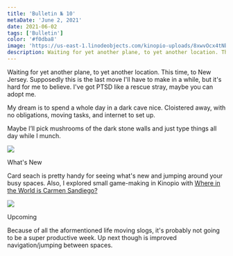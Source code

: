 ```yaml
---
title: 'Bulletin № 10'
metaDate: 'June 2, 2021'
date: 2021-06-02
tags: ['Bulletin']
color: '#f0dba8'
image: 'https://us-east-1.linodeobjects.com/kinopio-uploads/8xwvOcx4tNbosDVDcFU0B/original-0b58d4b5617f0306892bf6165a6ce518.jpg'
description: Waiting for yet another plane, to yet another location. This time, to New Jersey. Supposedly this is the last move I'll have to make in a while, but it's hard for me to believe.
---
```


  <p>Waiting for yet another plane, to yet another location. This time, to New Jersey. Supposedly this is the last move I'll have to make in a while, but it's hard for me to believe. I've got PTSD like a rescue stray, maybe you can adopt me.</p>

  <p>My dream is to spend a whole day in a dark cave nice. Cloistered away, with no obligations, moving tasks, and internet to set up.</p>

  <p>Maybe I’ll pick mushrooms of the dark stone walls and just type things all day while I munch.</p>

  <p>
    <img src="https://us-east-1.linodeobjects.com/kinopio-uploads/8xwvOcx4tNbosDVDcFU0B/original-0b58d4b5617f0306892bf6165a6ce518.jpg"/>
  </p>

  <p>
    <span class="badge info">What's New</span>
  </p>
  <!-- 🛶 -->
  <p>
    Card seach is pretty handy for seeing what's new and jumping around your busy spaces. Also, I explored small game-making in Kinopio with
    <a href="https://kinopio.club/where-in-the-world-is-carmen-sandiego--rUJTX7-o21ELFPnZxn1M0">Where in the World is Carmen Sandiego?</a>
  </p>
  <p>
    <img src="https://updates.kinopio.club/wiw3.png"/>
  </p>

  <p>
    <span class="badge info">Upcoming</span>
  </p>
    <!-- 🛶 -->
  <p>
    Because of all the aformentioned life moving slogs, it's probably not going to be a super productive week. Up next though is improved navigation/jumping between spaces.
  </p>
